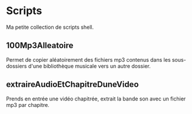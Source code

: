 # Scripts
Ma petite collection de scripts shell.
## 100Mp3Alleatoire
Permet de copier aléatoirement des fichiers mp3 contenus dans les sous-dossiers d'une bibliothèque musicale vers un autre dossier.
## extraireAudioEtChapitreDuneVideo
Prends en entrée une vidéo chapitrée, extrait la bande son avec un fichier mp3 par chapitre.
